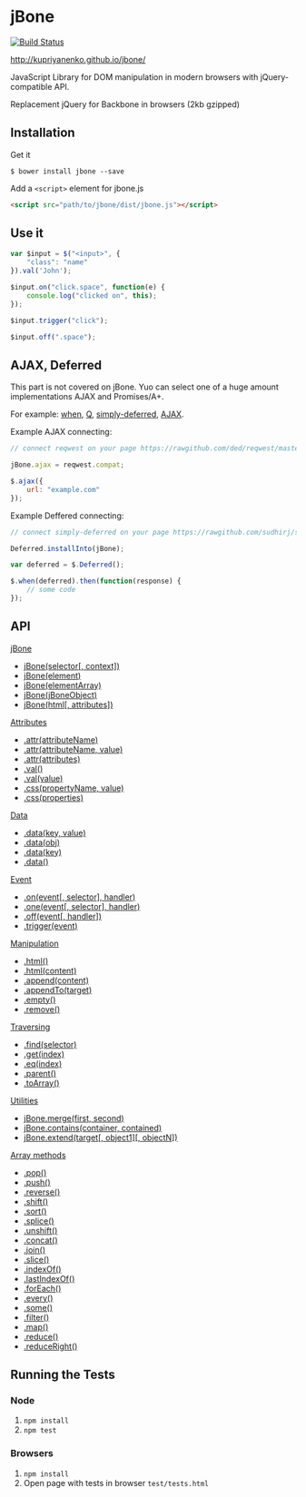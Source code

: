 # jBone 

[![Build Status](https://travis-ci.org/kupriyanenko/jbone.png?branch=master)](https://travis-ci.org/kupriyanenko/jbone)

http://kupriyanenko.github.io/jbone/

JavaScript Library for DOM manipulation in modern browsers with jQuery-compatible API.

Replacement jQuery for Backbone in browsers (2kb gzipped)

## Installation

Get it

```
$ bower install jbone --save
```

Add a ```<script>``` element for jbone.js

```html
<script src="path/to/jbone/dist/jbone.js"></script>
```

## Use it

```javascript
var $input = $("<input>", {
	"class": "name"
}).val('John');

$input.on("click.space", function(e) {
	console.log("clicked on", this);
});

$input.trigger("click");

$input.off(".space");
```

## AJAX, Deferred

This part is not covered on jBone. Yuo can select one of a huge amount implementations AJAX and Promises/A+.

For example: [when](https://github.com/cujojs/when), [Q](https://github.com/kriskowal/q), [simply-deferred](https://github.com/sudhirj/simply-deferred), [AJAX](microjs.com/#ajax).

Example AJAX connecting:

```javascript
// connect reqwest on your page https://rawgithub.com/ded/reqwest/master/reqwest.min.js

jBone.ajax = reqwest.compat;

$.ajax({
    url: "example.com"
});
```

Example Deffered connecting:

```javascript
// connect simply-deferred on your page https://rawgithub.com/sudhirj/simply-deferred/master/deferred.min.js

Deferred.installInto(jBone);

var deferred = $.Deferred();

$.when(deferred).then(function(response) {
    // some code
});
```

## API

[jBone](https://github.com/kupriyanenko/jbone/wiki/jBone)

* [jBone(selector[, context])](https://github.com/kupriyanenko/jbone/wiki/jBone#jboneselector)
* [jBone(element)](https://github.com/kupriyanenko/jbone/wiki/jBone#jboneelement)
* [jBone(elementArray)](https://github.com/kupriyanenko/jbone/wiki/jBone#jboneelementarray)
* [jBone(jBoneObject)](https://github.com/kupriyanenko/jbone/wiki/jBone#jbonejboneobject)
* [jBone(html[, attributes])](https://github.com/kupriyanenko/jbone/wiki/jBone#jbonehtml-attributes)

[Attributes](https://github.com/kupriyanenko/jbone/wiki/Attributes)

* [.attr(attributeName)](https://github.com/kupriyanenko/jbone/wiki/Attributes#attrattributename)
* [.attr(attributeName, value)](https://github.com/kupriyanenko/jbone/wiki/Attributes#attrattributename-value)
* [.attr(attributes)](https://github.com/kupriyanenko/jbone/wiki/Attributes#attrattributes)
* [.val()](https://github.com/kupriyanenko/jbone/wiki/Attributes#val)
* [.val(value)](https://github.com/kupriyanenko/jbone/wiki/Attributes#valvalue)
* [.css(propertyName, value)](https://github.com/kupriyanenko/jbone/wiki/Attributes#csspropertyname-value)
* [.css(properties)](https://github.com/kupriyanenko/jbone/wiki/Attributes#cssproperties)

[Data](https://github.com/kupriyanenko/jbone/wiki/Data)

* [.data(key, value)](https://github.com/kupriyanenko/jbone/wiki/Data#datakey-value)
* [.data(obj)](https://github.com/kupriyanenko/jbone/wiki/Data#dataobj)
* [.data(key)](https://github.com/kupriyanenko/jbone/wiki/Data#datakey)
* [.data()](https://github.com/kupriyanenko/jbone/wiki/Data#data)

[Event](https://github.com/kupriyanenko/jbone/wiki/Event)

* [.on(event[, selector], handler)](https://github.com/kupriyanenko/jbone/wiki/Event#onevent-selector-handler)
* [.one(event[, selector], handler)](https://github.com/kupriyanenko/jbone/wiki/Event#oneevent-selector-handler)
* [.off(event[, handler])](https://github.com/kupriyanenko/jbone/wiki/Event#offevent-handler)
* [.trigger(event)](https://github.com/kupriyanenko/jbone/wiki/Event#triggerevent)

[Manipulation](https://github.com/kupriyanenko/jbone/wiki/Manipulation)

* [.html()](https://github.com/kupriyanenko/jbone/wiki/Manipulation#html)
* [.html(content)](https://github.com/kupriyanenko/jbone/wiki/Manipulation#htmlcontent)
* [.append(content)](https://github.com/kupriyanenko/jbone/wiki/Manipulation#appendcontent)
* [.appendTo(target)](https://github.com/kupriyanenko/jbone/wiki/Manipulation#appendtotarget)
* [.empty()](https://github.com/kupriyanenko/jbone/wiki/Manipulation#empty)
* [.remove()](https://github.com/kupriyanenko/jbone/wiki/Manipulation#remove)

[Traversing](https://github.com/kupriyanenko/jbone/wiki/Traversing)

* [.find(selector)](https://github.com/kupriyanenko/jbone/wiki/Traversing#findselector)
* [.get(index)](https://github.com/kupriyanenko/jbone/wiki/Traversing#getindex)
* [.eq(index)](https://github.com/kupriyanenko/jbone/wiki/Traversing#eqindex)
* [.parent()](https://github.com/kupriyanenko/jbone/wiki/Traversing#parent)
* [.toArray()](https://github.com/kupriyanenko/jbone/wiki/Traversing#toarray)

[Utilities](https://github.com/kupriyanenko/jbone/wiki/Utilities)

* [jBone.merge(first, second)](https://github.com/kupriyanenko/jbone/wiki/Utilities#jbonemergefirst-second)
* [jBone.contains(container, contained)](https://github.com/kupriyanenko/jbone/wiki/Utilities#jbonecontainscontainer-contained)
* [jBone.extend(target[, object1][, objectN])](https://github.com/kupriyanenko/jbone/wiki/Utilities#jboneextendtarget-object1-objectn)

[Array methods](https://developer.mozilla.org/docs/Web/JavaScript/Reference/Global_Objects/Array/prototype#Methods)

* [.pop()](https://developer.mozilla.org/docs/JavaScript/Reference/Global_Objects/Array/pop)
* [.push()](https://developer.mozilla.org/docs/JavaScript/Reference/Global_Objects/Array/push)
* [.reverse()](https://developer.mozilla.org/docs/JavaScript/Reference/Global_Objects/Array/reverse)
* [.shift()](https://developer.mozilla.org/docs/JavaScript/Reference/Global_Objects/Array/shift)
* [.sort()](https://developer.mozilla.org/docs/JavaScript/Reference/Global_Objects/Array/sort)
* [.splice()](https://developer.mozilla.org/docs/JavaScript/Reference/Global_Objects/Array/splice)
* [.unshift()](https://developer.mozilla.org/docs/JavaScript/Reference/Global_Objects/Array/unshift)
* [.concat()](https://developer.mozilla.org/docs/JavaScript/Reference/Global_Objects/Array/concat)
* [.join()](https://developer.mozilla.org/docs/JavaScript/Reference/Global_Objects/Array/join)
* [.slice()](https://developer.mozilla.org/docs/JavaScript/Reference/Global_Objects/Array/slice)
* [.indexOf()](https://developer.mozilla.org/docs/JavaScript/Reference/Global_Objects/Array/indexOf)
* [.lastIndexOf()](https://developer.mozilla.org/docs/JavaScript/Reference/Global_Objects/Array/lastIndexOf)
* [.forEach()](https://developer.mozilla.org/docs/JavaScript/Reference/Global_Objects/Array/forEach)
* [.every()](https://developer.mozilla.org/docs/JavaScript/Reference/Global_Objects/Array/every)
* [.some()](https://developer.mozilla.org/docs/JavaScript/Reference/Global_Objects/Array/some)
* [.filter()](https://developer.mozilla.org/docs/JavaScript/Reference/Global_Objects/Array/filter)
* [.map()](https://developer.mozilla.org/docs/JavaScript/Reference/Global_Objects/Array/map)
* [.reduce()](https://developer.mozilla.org/docs/JavaScript/Reference/Global_Objects/Array/reduce)
* [.reduceRight()](https://developer.mozilla.org/docs/JavaScript/Reference/Global_Objects/Array/reduceRight)

## Running the Tests

### Node

1. ```npm install```
2. ```npm test```

### Browsers

1. ```npm install```
2. Open page with tests in browser ```test/tests.html```
